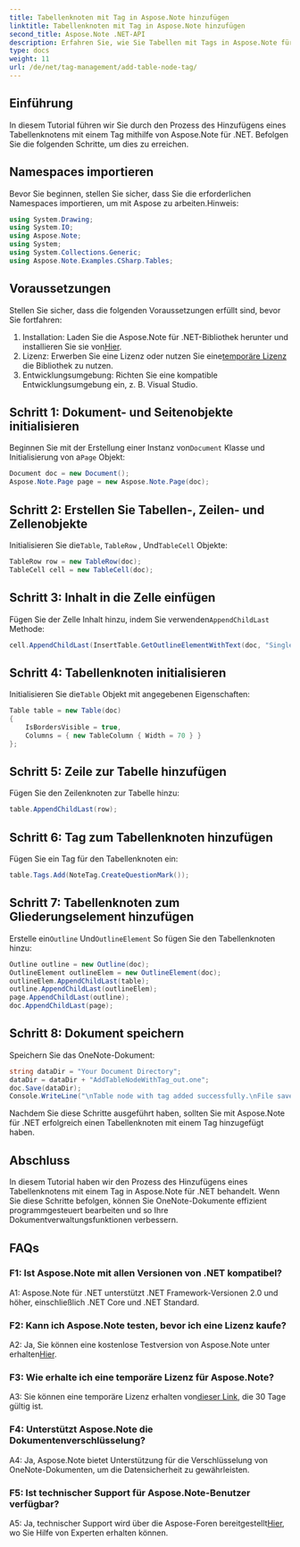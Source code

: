 ```yaml
---
title: Tabellenknoten mit Tag in Aspose.Note hinzufügen
linktitle: Tabellenknoten mit Tag in Aspose.Note hinzufügen
second_title: Aspose.Note .NET-API
description: Erfahren Sie, wie Sie Tabellen mit Tags in Aspose.Note für .NET hinzufügen. Verbessern Sie Ihre Fähigkeiten zur Dokumentenbearbeitung programmgesteuert.
type: docs
weight: 11
url: /de/net/tag-management/add-table-node-tag/
---
```

## Einführung

In diesem Tutorial führen wir Sie durch den Prozess des Hinzufügens eines Tabellenknotens mit einem Tag mithilfe von Aspose.Note für .NET. Befolgen Sie die folgenden Schritte, um dies zu erreichen.

## Namespaces importieren

Bevor Sie beginnen, stellen Sie sicher, dass Sie die erforderlichen Namespaces importieren, um mit Aspose zu arbeiten.Hinweis:

```csharp
using System.Drawing;
using System.IO;
using Aspose.Note;
using System;
using System.Collections.Generic;
using Aspose.Note.Examples.CSharp.Tables;
```

## Voraussetzungen

Stellen Sie sicher, dass die folgenden Voraussetzungen erfüllt sind, bevor Sie fortfahren:

1.  Installation: Laden Sie die Aspose.Note für .NET-Bibliothek herunter und installieren Sie sie von[Hier](https://releases.aspose.com/note/net/).
2.  Lizenz: Erwerben Sie eine Lizenz oder nutzen Sie eine[temporäre Lizenz](https://purchase.aspose.com/temporary-license/) die Bibliothek zu nutzen.
3. Entwicklungsumgebung: Richten Sie eine kompatible Entwicklungsumgebung ein, z. B. Visual Studio.

## Schritt 1: Dokument- und Seitenobjekte initialisieren

 Beginnen Sie mit der Erstellung einer Instanz von`Document` Klasse und Initialisierung von a`Page` Objekt:

```csharp
Document doc = new Document();
Aspose.Note.Page page = new Aspose.Note.Page(doc);
```

## Schritt 2: Erstellen Sie Tabellen-, Zeilen- und Zellenobjekte

 Initialisieren Sie die`Table`, `TableRow` , Und`TableCell` Objekte:

```csharp
TableRow row = new TableRow(doc);
TableCell cell = new TableCell(doc);
```

## Schritt 3: Inhalt in die Zelle einfügen

 Fügen Sie der Zelle Inhalt hinzu, indem Sie verwenden`AppendChildLast` Methode:

```csharp
cell.AppendChildLast(InsertTable.GetOutlineElementWithText(doc, "Single cell."));
```

## Schritt 4: Tabellenknoten initialisieren

 Initialisieren Sie die`Table` Objekt mit angegebenen Eigenschaften:

```csharp
Table table = new Table(doc)
{
    IsBordersVisible = true,
    Columns = { new TableColumn { Width = 70 } }
};
```

## Schritt 5: Zeile zur Tabelle hinzufügen

Fügen Sie den Zeilenknoten zur Tabelle hinzu:

```csharp
table.AppendChildLast(row);
```

## Schritt 6: Tag zum Tabellenknoten hinzufügen

Fügen Sie ein Tag für den Tabellenknoten ein:

```csharp
table.Tags.Add(NoteTag.CreateQuestionMark());
```

## Schritt 7: Tabellenknoten zum Gliederungselement hinzufügen

 Erstelle ein`Outline` Und`OutlineElement` So fügen Sie den Tabellenknoten hinzu:

```csharp
Outline outline = new Outline(doc);
OutlineElement outlineElem = new OutlineElement(doc);
outlineElem.AppendChildLast(table);
outline.AppendChildLast(outlineElem);
page.AppendChildLast(outline);
doc.AppendChildLast(page);
```

## Schritt 8: Dokument speichern

Speichern Sie das OneNote-Dokument:

```csharp
string dataDir = "Your Document Directory";
dataDir = dataDir + "AddTableNodeWithTag_out.one";
doc.Save(dataDir);
Console.WriteLine("\nTable node with tag added successfully.\nFile saved at " + dataDir);
```

Nachdem Sie diese Schritte ausgeführt haben, sollten Sie mit Aspose.Note für .NET erfolgreich einen Tabellenknoten mit einem Tag hinzugefügt haben.

## Abschluss

In diesem Tutorial haben wir den Prozess des Hinzufügens eines Tabellenknotens mit einem Tag in Aspose.Note für .NET behandelt. Wenn Sie diese Schritte befolgen, können Sie OneNote-Dokumente effizient programmgesteuert bearbeiten und so Ihre Dokumentverwaltungsfunktionen verbessern.

## FAQs

### F1: Ist Aspose.Note mit allen Versionen von .NET kompatibel?

A1: Aspose.Note für .NET unterstützt .NET Framework-Versionen 2.0 und höher, einschließlich .NET Core und .NET Standard.

### F2: Kann ich Aspose.Note testen, bevor ich eine Lizenz kaufe?

 A2: Ja, Sie können eine kostenlose Testversion von Aspose.Note unter erhalten[Hier](https://releases.aspose.com/).

### F3: Wie erhalte ich eine temporäre Lizenz für Aspose.Note?

 A3: Sie können eine temporäre Lizenz erhalten von[dieser Link](https://purchase.aspose.com/temporary-license/), die 30 Tage gültig ist.

### F4: Unterstützt Aspose.Note die Dokumentenverschlüsselung?

A4: Ja, Aspose.Note bietet Unterstützung für die Verschlüsselung von OneNote-Dokumenten, um die Datensicherheit zu gewährleisten.

### F5: Ist technischer Support für Aspose.Note-Benutzer verfügbar?

 A5: Ja, technischer Support wird über die Aspose-Foren bereitgestellt[Hier](https://forum.aspose.com/c/note/28), wo Sie Hilfe von Experten erhalten können.